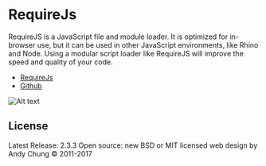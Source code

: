 RequireJs
========================

RequireJS is a JavaScript file and module loader. It is optimized for in-browser use, but it can be used in other JavaScript environments, like Rhino and Node. Using a modular script loader like RequireJS will improve the speed and quality of your code.

* [RequireJs]( http://requirejs.org/)
* [Github]( https://github.com/requirejs/requirejs)


![Alt text](https://github.com/ikismail/Blog-CommentSection/blob/master/img/commentSection.jpg)



License
-------
Latest Release: 2.3.3
Open source: new BSD or MIT licensed
web design by Andy Chung © 2011-2017
